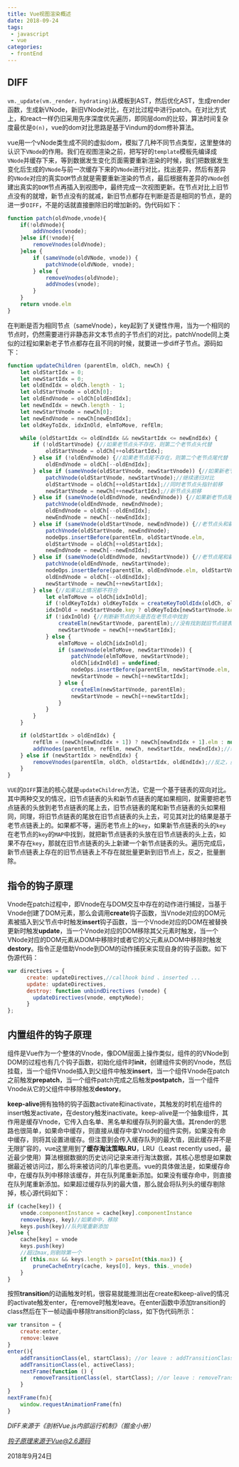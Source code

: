 ```yaml
---
title: Vue视图渲染概述  
date: 2018-09-24
tags:
 - javascript
 - vue        
categories: 
 - frontEnd
---
```


## DIFF

`vm._update(vm._render，hydrating)`从模板到AST，然后优化AST，生成render函数，生成新VNode，新旧VNode对比，在对比过程中进行patch。在对比方式上，和react一样仍旧采用先序深度优先遍历，即同层dom的比较，算法时间复杂度最优是`O(n)`，vue的dom对比思路是基于Vindum的dom修补算法。

vue用一个vNode类生成不同的虚拟dom，模拟了几种不同节点类型，这里整体的认识下`VNode`的作用。我们在视图渲染之前，把写好的`template`模板先编译成`VNode`并缓存下来，等到数据发生变化页面需要重新渲染的时候，我们把数据发生变化后生成的`VNode`与前一次缓存下来的`VNode`进行对比，找出差异，然后有差异的`VNode`对应的真实`DOM`节点就是需要重新渲染的节点，最后根据有差异的`VNode`创建出真实的`DOM`节点再插入到视图中，最终完成一次视图更新。在节点对比上旧节点没有的就增，新节点没有的就减，新旧节点都存在判断是否是相同的节点，是的进一步`DIFF`，不是的话就直接删除旧的增加新的。伪代码如下：

```js
function patch(oldVnode,vnode){
    if(!oldVnode){
        addVnodes(vnode);
    }else if(!vnode){
        removeVnodes(oldVnode);
    }else {
        if (sameVnode(oldVNode, vnode)) {
            patchVnode(oldVNode, vnode);
        } else {
            removeVnodes(oldVnode);
            addVnodes(vnode);
        }
    }
    return vnode.elm
}
```

在判断是否为相同节点（sameVnode），key起到了关键性作用，当为一个相同的节点时，仍然需要进行非静态非文本节点的子节点们的对比，patchVnode同上类似的过程如果新老子节点都存在且不同的时候，就要进一步diff子节点。源码如下：

```js
function updateChildren (parentElm, oldCh, newCh) {
    let oldStartIdx = 0;
    let newStartIdx = 0;
    let oldEndIdx = oldCh.length - 1;
    let oldStartVnode = oldCh[0];
    let oldEndVnode = oldCh[oldEndIdx];
    let newEndIdx = newCh.length - 1;
    let newStartVnode = newCh[0];
    let newEndVnode = newCh[newEndIdx];
    let oldKeyToIdx, idxInOld, elmToMove, refElm;

    while (oldStartIdx <= oldEndIdx && newStartIdx <= newEndIdx) {
        if (!oldStartVnode) {//如果老节点头不存在，则第二个老节点头代替
            oldStartVnode = oldCh[++oldStartIdx];
        } else if (!oldEndVnode) {//如果老节点尾不存在，则第二个老节点尾代替
            oldEndVnode = oldCh[--oldEndIdx];
        } else if (sameVnode(oldStartVnode, newStartVnode)) {//如果新老节点头是相同节点
            patchVnode(oldStartVnode, newStartVnode);//继续递归对比
            oldStartVnode = oldCh[++oldStartIdx];//同时老节点头指针前移
            newStartVnode = newCh[++newStartIdx];//新节点头前移
        } else if (sameVnode(oldEndVnode, newEndVnode)) {//如果新老节点尾是相同节点
            patchVnode(oldEndVnode, newEndVnode);
            oldEndVnode = oldCh[--oldEndIdx];
            newEndVnode = newCh[--newEndIdx];
        } else if (sameVnode(oldStartVnode, newEndVnode)) {//老节点头和新节点尾对比
            patchVnode(oldStartVnode, newEndVnode);
            nodeOps.insertBefore(parentElm, oldStartVnode.elm, 						                         nodeOps.nextSibling(oldEndVnode.elm));//如果是相同节点，把老节点链表的头放到老节点链表的尾上去
            oldStartVnode = oldCh[++oldStartIdx];
            newEndVnode = newCh[--newEndIdx];
        } else if (sameVnode(oldEndVnode, newStartVnode)) {//老节点尾和新节点头对比
            patchVnode(oldEndVnode, newStartVnode);
            nodeOps.insertBefore(parentElm, oldEndVnode.elm, oldStartVnode.elm);//如果是相同节点，老节点链表的尾放在老节点链表的头上去
            oldEndVnode = oldCh[--oldEndIdx];
            newStartVnode = newCh[++newStartIdx];
        } else {//如果以上情况都不符合
            let elmToMove = oldCh[idxInOld];
            if (!oldKeyToIdx) oldKeyToIdx = createKeyToOldIdx(oldCh, oldStartIdx, oldEndIdx);
            idxInOld = newStartVnode.key ? oldKeyToIdx[newStartVnode.key] : null;
            if (!idxInOld) {//判断新节点的头是否在老节点中找到
                createElm(newStartVnode, parentElm);//没有找到就旧节点链表的头上新建一个新节点链表的头
                newStartVnode = newCh[++newStartIdx];
            } else {
                elmToMove = oldCh[idxInOld];
                if (sameVnode(elmToMove, newStartVnode)) {
                    patchVnode(elmToMove, newStartVnode);
                    oldCh[idxInOld] = undefined;
                    nodeOps.insertBefore(parentElm, newStartVnode.elm, oldStartVnode.elm);//找到就挪动到旧链表头上去
                    newStartVnode = newCh[++newStartIdx];
                } else {
                    createElm(newStartVnode, parentElm);
                    newStartVnode = newCh[++newStartIdx];
                }
            }
        }
    }

    if (oldStartIdx > oldEndIdx) {
        refElm = (newCh[newEndIdx + 1]) ? newCh[newEndIdx + 1].elm : null;
        addVnodes(parentElm, refElm, newCh, newStartIdx, newEndIdx);//新节点链表上存在的旧节点链表上不存在就批量新增到旧节点链表上去
    } else if (newStartIdx > newEndIdx) {
        removeVnodes(parentElm, oldCh, oldStartIdx, oldEndIdx);//反之，删除
    }
}
```

`VUE`的`DIFF`算法的核心就是`updateChildren`方法，它是一个基于链表的双向对比。其中两种交叉的情况，旧节点链表的头和新节点链表的尾如果相同，就需要把老节点链表的头放到老节点链表的尾上去，旧节点链表的尾和新节点链表的头如果相同，同理，将旧节点链表的尾放在旧节点链表的头上去，可见其对比的结果是基于老节点链表上的。如果都不等，遍历老节点上的`key`，如果新节点链表的头的`key`在老节点的`key`的`MAP`中找到，就把新节点链表的头放在旧节点链表的头上去，如果不存在`key`，那就在旧节点链表的头上新建一个新节点链表的头。遍历完成后，新节点链表上存在的旧节点链表上不存在就批量更新到旧节点上，反之，批量删除。

## 指令的钩子原理

Vnode在patch过程中，即Vnode在与DOM交互中存在的动作进行捕捉，当基于Vnode创建了DOM元素，那么会调用**create**钩子函数，当Vnode对应的DOM元素被插入到父节点中时触发**insert**钩子函数，当一个Vnode对应的DOM在被替换更新时触发**update**，当一个Vnode对应的DOM移除其父元素时触发，当一个VNode对应的DOM元素从DOM中移除时或者它的父元素从DOM中移除时触发**destory**。指令正是借助Vnode到DOM的动作捕获来实现自身的钩子函数。如下伪源代码：

```js
var directives = {
      create: updateDirectives,//callhook bind 、inserted ...
      update: updateDirectives,
      destroy: function unbindDirectives (vnode) {
        updateDirectives(vnode, emptyNode);
      }
};
```

## 内置组件的钩子原理

组件是Vue作为一个整体的Vnode，像DOM层面上操作类似，组件的的VNode到DOM的过程也有几个钩子函数，初始化组件时**init**，创建组件实例的Vnode，然后挂载，当一个组件Vnode插入到父组件中触发**insert**，当一个组件Vnode在patch之前触发**prepatch**，当一个组件patch完成之后触发**postpatch**，当一个组件Vnode从它的父组件中移除触发**destory**。

**keep-alive**拥有独特的钩子函数activate和inactivate，其触发的时机在组件的insert触发activate，在destory触发inactivate。keep-alive是一个抽象组件，其作用是缓存Vnode，它传入白名单、黑名单和缓存队列的最大值。其render的思路也很简单，如果命中缓存，则直接从缓存中拿Vnode的组件实例，如果没有命中缓存，则将其设置进缓存。但注意到会传入缓存队列的最大值，因此缓存并不是无限扩容的，vue这里用到了**缓存淘汰策略LRU**，LRU（Least recently used，最近最少使用）算法根据数据的历史访问记录来进行淘汰数据，其核心思想是如果数据最近被访问过，那么将来被访问的几率也更高。vue的具体做法是，如果缓存命中，在缓存队列中移除该缓存，并在队列尾重新添加。如果没有缓存命中，则直接在队列尾重新添加。如果超过缓存队列的最大值，那么就会将队列头的缓存剔除掉，核心源代码如下：

```js
if (cache[key]) {
    vnode.componentInstance = cache[key].componentInstance
    remove(keys, key)//如果命中，移除
    keys.push(key)//队列尾重新添加
}else {
    cache[key] = vnode
    keys.push(key)
    //超过max,则剔除第一个
    if (this.max && keys.length > parseInt(this.max)) {
        pruneCacheEntry(cache, keys[0], keys, this._vnode)
    }
}
```

按照**transition**的动画触发时机，很容易就能推测出在create和keep-alive的情况的activate触发enter，在remove时触发leave。在enter函数中添加transition的class然后在下一帧动画中移除transition的class，如下伪代码所示：

```js
var transiton = {
	create:enter,
	remove:leave
}
enter(){
	addTransitionClass(el, startClass); //or leave : addTransitionClass(el, leaveClass);
	addTransitionClass(el, activeClass);
	nextFrame(function () {
		removeTransitionClass(el, startClass); //or leave : removeTransitionClass(el, leaveClass);
	}
}
nextFrame(fn){
	window.requestAnimationFrame(fn)
}
```


*DIFF来源于《剖析Vue.js内部运行机制》（掘金小册）*

*钩子原理来源于Vue@2.6源码*

2018年9月24日



